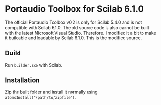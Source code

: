 # Portaudio Toolbox for Scilab 6.1.0
The official Portaudio Toolbox v0.2 is only for Scilab 5.4.0 and is not compatible with Scilab 6.1.0. The old source code is also cannot be built with the latest Microsoft Visual Studio. Therefore, I modified it a bit to make it buildable and loadable by Scilab 6.1.0. This is the modified source.
## Build
Run `builder.sce` with Scilab.
## Installation
Zip the built folder and install it normally using `atomsInstall("/path/to/zipfile")`.
